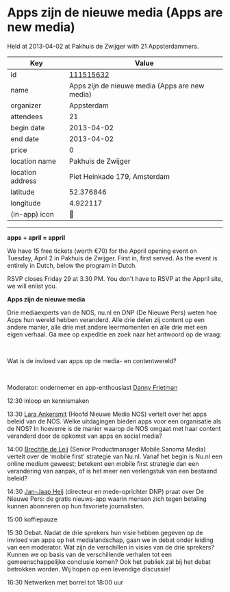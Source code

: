 # Apps zijn de nieuwe media (Apps are new media)
Held at 2013-04-02 at Pakhuis de Zwijger with 21 Appsterdammers.
        
|Key|Value
|---|---|
|id|[111515632](https://www.meetup.com/appsterdam/events/111515632/)|
|name|Apps zijn de nieuwe media (Apps are new media)|
|organizer|Appsterdam|
|attendees|21|
|begin date|2013-04-02|
|end date|2013-04-02|
|price|0|
|location name|Pakhuis de Zwijger|
|location address|Piet Heinkade 179, Amsterdam|
|latitude|52.376846|
|longitude|4.922117|
|(in-app) icon|📰|

---

**apps + april = appril**

We have 15 free tickets (worth €70) for the Appril opening event on Tuesday, April 2 in Pakhuis de Zwijger. First in, first served. As the event is entirely in Dutch, below the program in Dutch.

RSVP closes Friday 29 at 3.30 PM. You don't have to RSVP at the Appril site, we will enlist you.

**Apps zijn de nieuwe media**

Drie mediaexperts van de NOS, nu.nl en DNP (De Nieuwe Pers) weten hoe Apps hun wereld hebben veranderd. Alle drie delen zij content op een andere manier, alle drie met andere leermomenten en alle drie met een eigen verhaal. Ga mee op expeditie en zoek naar het antwoord op de vraag:

 

Wat is de invloed van apps op de media- en contentwereld?

 

Moderator: ondernemer en app-enthousiast [Danny Frietman](http://nl.linkedin.com/in/dannyfrietman)

12:30 inloop en kennismaken

13:30 [Lara Ankersmit](http://nl.linkedin.com/in/laraankersmit) (Hoofd Nieuwe Media NOS) vertelt over het apps beleid van de NOS. Welke uitdagingen bieden apps voor een organisatie als de NOS? In hoeverre is de manier waarop de NOS omgaat met haar content veranderd door de opkomst van apps en social media?

14:00 [Brechtje de Leij](http://nl.linkedin.com/in/brechtjedeleij) (Senior Productmanager Mobile Sanoma Media) vertelt over de ‘mobile first’ strategie van Nu.nl. Vanaf het begin is Nu.nl een online medium geweest; betekent een mobile first strategie dan een verandering van aanpak, of is het meer een verlengstuk van een bestaand beleid?

14:30 [Jan-Jaap Heij](http://nl.linkedin.com/pub/jan-jaap-heij/4b/2a9/167) (directeur en mede-oprichter DNP) praat over De Nieuwe Pers: de gratis nieuws-app waarin mensen zich tegen betaling kunnen abonneren op hun favoriete journalisten.

15:00 koffiepauze

15:30 Debat. Nadat de drie sprekers hun visie hebben gegeven op de invloed van apps op het medialandschap, gaan we in debat onder leiding van een moderator. Wat zijn de verschillen in visies van de drie sprekers? Kunnen we op basis van de verschillende verhalen tot een gemeenschappelijke conclusie komen? Ook het publiek zal bij het debat betrokken worden. Wij hopen op een levendige discussie!

16:30 Netwerken met borrel tot 18:00 uur


